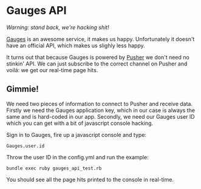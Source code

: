# Gauges API

*Warning: stand back, we're hacking shit!*

[Gauges](http://gaug.es/) is an awesome service, it makes us happy. Unfortunately it doesn't have an official API, which makes us slighly less happy.

It turns out that because Gauges is powered by [Pusher](http://pusher.com/) we don't need no stinkin' API. We can just subscribe to the correct channel on Pusher and voilá: we get our real-time page hits.

## Gimmie!

We need two pieces of information to connect to Pusher and receive data. Firstly we need the Gauges application key, which in our case is always the same and is hard-coded in our app. Secondly, we need our Gauges user ID which you can get with a bit of javascript console hacking.

Sign in to Gauges, fire up a javascript console and type:

    Gauges.user.id

Throw the user ID in the config.yml and run the example:

    bundle exec ruby gauges_api_test.rb

You should see all the page hits printed to the console in real-time.
